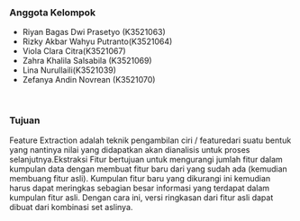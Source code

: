 <h3>Anggota Kelompok</h3>
<ul>
<li>Riyan Bagas Dwi Prasetyo (K3521063)</li>
<li>Rizky Akbar Wahyu Putranto(K3521064)</li> 
<li>Viola Clara Citra(K3521067)</li> 
<li>Zahra Khalila Salsabila (K3521069)</li>
<li>Lina Nurullaili(K3521039)</li>
<li>Zefanya Andin Novrean (K3521070)</li>
</ul>
<br>
<h3>Tujuan</h3>
<p>Feature  Extraction  adalah  teknik  pengambilan  ciri  /  featuredari suatu  bentuk  yang  nantinya  nilai  yang  didapatkan  akan  dianalisis  untuk proses  selanjutnya.Ekstraksi  Fitur  bertujuan  untuk  mengurangi  jumlah  fitur  dalam kumpulan data  dengan  membuat  fitur baru dari  yang sudah  ada  (kemudian membuang  fitur  asli).  Kumpulan  fitur  baru  yang  dikurangi  ini  kemudian harus  dapat  meringkas  sebagian  besar  informasi  yang  terdapat  dalam kumpulan  fitur  asli.  Dengan  cara  ini,  versi  ringkasan  dari  fitur  asli  dapat dibuat dari kombinasi set aslinya.</p>
